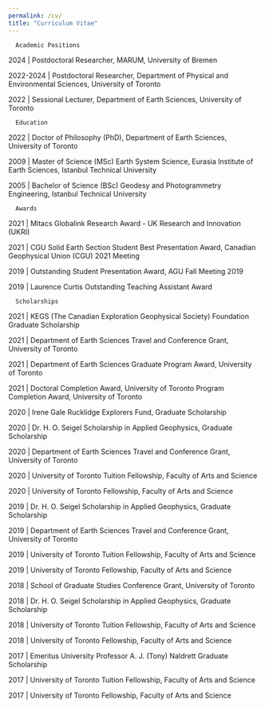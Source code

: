 ```yaml
---
permalink: /cv/
title: "Curriculum Vitae"
---
```


      Academic Positions

2024 | Postdoctoral Researcher,
			MARUM,
			University of Bremen

2022-2024 | Postdoctoral Researcher,
			Department of Physical and Environmental Sciences,
			University of Toronto
   
2022 | Sessional Lecturer,
			Department of Earth Sciences,
			University of Toronto
   
      Education

2022 | Doctor of Philosophy (PhD),
			Department of Earth Sciences,
			University of Toronto

2009 | Master of Science (MSc)
			Earth System Science, Eurasia Institute of Earth Sciences,
			Istanbul Technical University

2005 | Bachelor of Science (BSc)
			Geodesy and Photogrammetry Engineering,
      Istanbul Technical University


      Awards

2021 | Mitacs Globalink Research Award - UK Research and Innovation (UKRI)

2021 | CGU Solid Earth Section Student Best Presentation Award, Canadian Geophysical Union (CGU) 2021 Meeting

2019 | Outstanding Student Presentation Award, AGU Fall Meeting 2019

2019 | Laurence Curtis Outstanding Teaching Assistant Award


      Scholarships

2021 | KEGS (The Canadian Exploration Geophysical Society) Foundation Graduate Scholarship

2021 | Department of Earth Sciences Travel and Conference Grant, University of Toronto

2021 | Department of Earth Sciences Graduate Program Award, University of Toronto

2021 | Doctoral Completion Award, University of Toronto Program Completion Award, University of Toronto

2020 | Irene Gale Rucklidge Explorers Fund, Graduate Scholarship

2020 | Dr. H. O. Seigel Scholarship in Applied Geophysics, Graduate Scholarship

2020 | Department of Earth Sciences Travel and Conference Grant, University of Toronto

2020 | University of Toronto Tuition Fellowship, Faculty of Arts and Science

2020 | University of Toronto Fellowship, Faculty of Arts and Science

2019 | Dr. H. O. Seigel Scholarship in Applied Geophysics, Graduate Scholarship

2019 | Department of Earth Sciences Travel and Conference Grant, University of Toronto

2019 | University of Toronto Tuition Fellowship, Faculty of Arts and Science

2019 | University of Toronto Fellowship, Faculty of Arts and Science

2018 | School of Graduate Studies Conference Grant, University of Toronto

2018 | Dr. H. O. Seigel Scholarship in Applied Geophysics, Graduate Scholarship

2018 | University of Toronto Tuition Fellowship, Faculty of Arts and Science

2018 | University of Toronto Fellowship, Faculty of Arts and Science

2017 | Emeritus University Professor A. J. (Tony) Naldrett Graduate Scholarship

2017 | University of Toronto Tuition Fellowship, Faculty of Arts and Science

2017 | University of Toronto Fellowship, Faculty of Arts and Science
